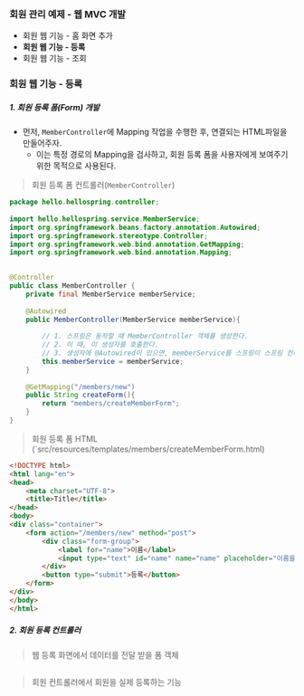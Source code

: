 
### 회원 관리 예제 - 웹 MVC 개발

- 회원 웹 기능 - 홈 화면 추가
- **회원 웹 기능 - 등록**
- 회원 웹 기능 - 조회


### 회원 웹 기능 - 등록 

##### 1. 회원 등록 폼(Form) 개발

- 먼저, `MemberController`에 Mapping 작업을 수행한 후, 연결되는 HTML파일을 만들어주자.
	- 이는 특정 경로의 Mapping을 검사하고, 회원 등록 폼을 사용자에게 보여주기 위한 목적으로 사용된다.

> 회원 등록 폼 컨트롤러(`MemberController`)
```java
package hello.hellospring.controller;  
  
import hello.hellospring.service.MemberService;  
import org.springframework.beans.factory.annotation.Autowired;  
import org.springframework.stereotype.Controller;  
import org.springframework.web.bind.annotation.GetMapping;  
import org.springframework.web.bind.annotation.Mapping;  
  

@Controller  
public class MemberController {  
    private final MemberService memberService;  
  
    @Autowired  
    public MemberController(MemberService memberService){  
  
        // 1. 스프링은 동작할 때 MemberController 객체를 생성한다.  
        // 2. 이 때, 이 생성자를 호출한다.  
        // 3. 생성자에 @Autowired이 있으면, memberService를 스프링이 스프링 컨테이너에 있는 memberService를 가져와서 연결시켜준다.  
        this.memberService = memberService;  
    }  
  
    @GetMapping("/members/new")  
    public String createForm(){  
        return "members/createMemberForm";  
    }  
}
```

> 회원 등록 폼 HTML (`src/resources/templates/members/createMemberForm.html)
```html
<!DOCTYPE html>  
<html lang="en">  
<head>  
    <meta charset="UTF-8">  
    <title>Title</title>  
</head>  
<body>  
<div class="container">  
    <form action="/members/new" method="post">  
        <div class="form-group">  
            <label for="name">이름</label>  
            <input type="text" id="name" name="name" placeholder="이름을 입력하세요">  
        </div>  
        <button type="submit">등록</button>  
    </form>  
</div>  
</body>  
</html>
```

##### 2. 회원 등록 컨트롤러 

 >웹 등록 화면에서 데이터를 전달 받을 폼 객체
```java
```

> 회원 컨트롤러에서 회원을 실제 등록하는 기능
```java

```